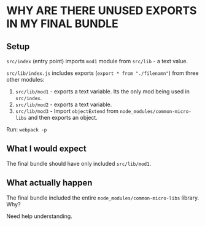 # WHY ARE THERE UNUSED EXPORTS IN MY FINAL BUNDLE

## Setup

`src/index` (entry point) imports `mod1` module from `src/lib` - a text value.

`src/lib/index.js` includes exports (`export * from "./filenamn"`) from three other modules:

1.   `src/lib/mod1`  - exports a text variable. Its the only mod being used in `src/index`.
2.   `src/lib/mod2`  - exports a text variable. 
3.   `src/lib/mod3`  - Import `objectExtend` from `node_modules/common-micro-libs` and then exports an object. 

Run: `webpack -p`

## What I would expect

The final bundle should have only included `src/lib/mod1`. 


## What actually happen

The final bundle included the entire `node_modules/common-micro-libs` library.  Why?

Need help understanding.